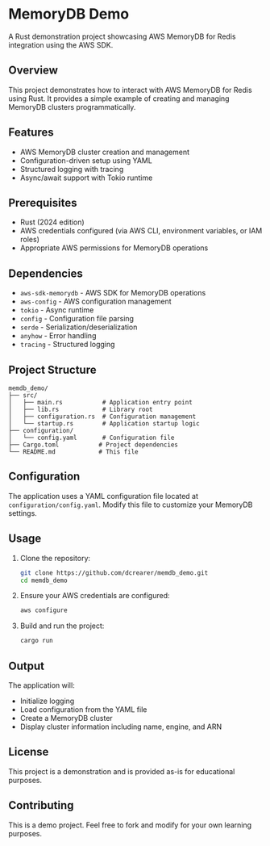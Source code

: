 # MemoryDB Demo

A Rust demonstration project showcasing AWS MemoryDB for Redis integration using the AWS SDK.

## Overview

This project demonstrates how to interact with AWS MemoryDB for Redis using Rust. It provides a simple example of creating and managing MemoryDB clusters programmatically.

## Features

- AWS MemoryDB cluster creation and management
- Configuration-driven setup using YAML
- Structured logging with tracing
- Async/await support with Tokio runtime

## Prerequisites

- Rust (2024 edition)
- AWS credentials configured (via AWS CLI, environment variables, or IAM roles)
- Appropriate AWS permissions for MemoryDB operations

## Dependencies

- `aws-sdk-memorydb` - AWS SDK for MemoryDB operations
- `aws-config` - AWS configuration management
- `tokio` - Async runtime
- `config` - Configuration file parsing
- `serde` - Serialization/deserialization
- `anyhow` - Error handling
- `tracing` - Structured logging

## Project Structure

```
memdb_demo/
├── src/
│   ├── main.rs           # Application entry point
│   ├── lib.rs            # Library root
│   ├── configuration.rs  # Configuration management
│   └── startup.rs        # Application startup logic
├── configuration/
│   └── config.yaml       # Configuration file
├── Cargo.toml           # Project dependencies
└── README.md            # This file
```

## Configuration

The application uses a YAML configuration file located at `configuration/config.yaml`. Modify this file to customize your MemoryDB settings.

## Usage

1. Clone the repository:
   ```bash
   git clone https://github.com/dcrearer/memdb_demo.git
   cd memdb_demo
   ```

2. Ensure your AWS credentials are configured:
   ```bash
   aws configure
   ```

3. Build and run the project:
   ```bash
   cargo run
   ```

## Output

The application will:
- Initialize logging
- Load configuration from the YAML file
- Create a MemoryDB cluster
- Display cluster information including name, engine, and ARN

## License

This project is a demonstration and is provided as-is for educational purposes.

## Contributing

This is a demo project. Feel free to fork and modify for your own learning purposes.
